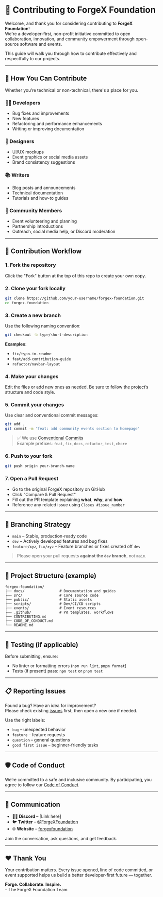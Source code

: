 # 🤝 Contributing to ForgeX Foundation

Welcome, and thank you for considering contributing to **ForgeX Foundation**!  
We're a developer-first, non-profit initiative committed to open collaboration, innovation, and community empowerment through open-source software and events.

This guide will walk you through how to contribute effectively and respectfully to our projects.

---

## 🌟 How You Can Contribute

Whether you're technical or non-technical, there's a place for you.

### 🧑‍💻 Developers
- Bug fixes and improvements
- New features
- Refactoring and performance enhancements
- Writing or improving documentation

### 🎨 Designers
- UI/UX mockups
- Event graphics or social media assets
- Brand consistency suggestions

### 📚 Writers
- Blog posts and announcements
- Technical documentation
- Tutorials and how-to guides

### 📢 Community Members
- Event volunteering and planning
- Partnership introductions
- Outreach, social media help, or Discord moderation

---

## 🧭 Contribution Workflow

### 1. Fork the repository
Click the "Fork" button at the top of this repo to create your own copy.

### 2. Clone your fork locally
```bash
git clone https://github.com/your-username/forgex-foundation.git
cd forgex-foundation
```

### 3. Create a new branch
Use the following naming convention:
```bash
git checkout -b type/short-description
```
**Examples:**
- `fix/typo-in-readme`
- `feat/add-contribution-guide`
- `refactor/navbar-layout`

### 4. Make your changes
Edit the files or add new ones as needed. Be sure to follow the project’s structure and code style.

### 5. Commit your changes
Use clear and conventional commit messages:
```bash
git add .
git commit -m "feat: add community events section to homepage"
```

> ✅ We use [Conventional Commits](https://www.conventionalcommits.org/en/v1.0.0/)  
> Example prefixes: `feat`, `fix`, `docs`, `refactor`, `test`, `chore`

### 6. Push to your fork
```bash
git push origin your-branch-name
```

### 7. Open a Pull Request
- Go to the original ForgeX repository on GitHub
- Click "Compare & Pull Request"
- Fill out the PR template explaining **what**, **why**, and **how**
- Reference any related issue using `Closes #issue_number`

---

## 🌳 Branching Strategy

- `main` – Stable, production-ready code
- `dev` – Actively developed features and bug fixes
- `feature/xyz`, `fix/xyz` – Feature branches or fixes created off `dev`

> Please open your pull requests **against the `dev` branch**, not `main`.

---

## 📂 Project Structure (example)

```
forgex-foundation/
├── docs/                # Documentation and guides
├── src/                 # Core source code
├── public/              # Static assets
├── scripts/             # Dev/CI/CD scripts
├── events/              # Event resources
├── .github/             # PR templates, workflows
├── CONTRIBUTING.md
├── CODE_OF_CONDUCT.md
└── README.md
```

---

## 🧪 Testing (if applicable)

Before submitting, ensure:
- No linter or formatting errors (`npm run lint`, `pnpm format`)
- Tests (if present) pass: `npm test` or `pnpm test`

---

## 📋 Reporting Issues

Found a bug? Have an idea for improvement?  
Please check existing [issues](https://github.com/ForgeXFoundation/issues) first, then open a new one if needed.

Use the right labels:  
- `bug` – unexpected behavior  
- `feature` – feature requests  
- `question` – general questions  
- `good first issue` – beginner-friendly tasks

---

## 🛡 Code of Conduct

We’re committed to a safe and inclusive community. By participating, you agree to follow our [Code of Conduct](./CODE_OF_CONDUCT.md).

---

## 🧵 Communication

- 🧑‍🚀 **Discord** – [Link here]  
- 🐦 **Twitter** – [@ForgeXFoundation](https://twitter.com/forgexorg)  
- 🌐 **Website** – [forgexfoundation](https://forgexfoundation.vercel.app/)

Join the conversation, ask questions, and get feedback.

---

## ❤️ Thank You

Your contribution matters. Every issue opened, line of code committed, or event supported helps us build a better developer-first future — together.

**Forge. Collaborate. Inspire.**  
– The ForgeX Foundation Team
